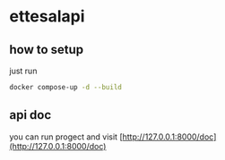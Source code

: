# ettesalapi

## how to setup

just run

```bash
docker compose-up -d --build 
```

## api doc
you can run progect and visit [http://127.0.0.1:8000/doc](http://127.0.0.1:8000/doc)

